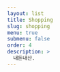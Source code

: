 ```yaml
---
layout: list
title: Shopping
slug: shopping
menu: true
submenu: false
order: 4
description: >
  내돈내산.
---
```

